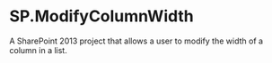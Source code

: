 SP.ModifyColumnWidth
====================

A SharePoint 2013 project that allows a user to modify the width of a column in a list.
